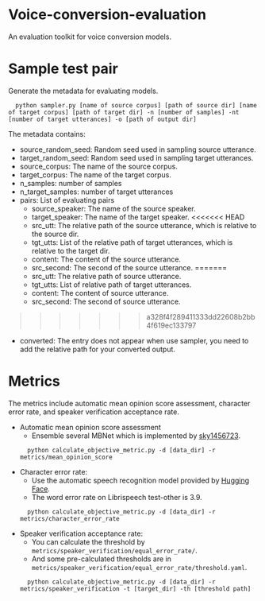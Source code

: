 # Voice-conversion-evaluation
An evaluation toolkit for voice conversion models.

# Sample test pair
Generate the metadata for evaluating models.
```
  python sampler.py [name of source corpus] [path of source dir] [name of target corpus] [path of target dir] -n [number of samples] -nt [number of target utterances] -o [path of output dir]
```
The metadata contains:
- source_random_seed: Random seed used in sampling source utterance.
- target_random_seed: Random seed used in sampling target utterances.
- source_corpus: The name of the source corpus.
- target_corpus: The name of the target corpus.
- n_samples: number of samples
- n_target_samples: number of target utterances
- pairs: List of evaluating pairs
  - source_speaker: The name of the source speaker.
  - target_speaker: The name of the target speaker.
<<<<<<< HEAD
  - src_utt: The relative path of the source utterance, which is relative to the source dir.
  - tgt_utts: List of the relative path of target utterances, which is relative to the target dir.
  - content: The content of the source utterance.
  - src_second: The second of the source utterance.
=======
  - src_utt: The relative path of source utterance.
  - tgt_utts: List of relative path of target utterances.
  - content: The content of source utterance.
  - src_second: The second of source utterance.
>>>>>>> a328f4f289411333dd22608b2bb4f619ec133797
  - converted: The entry does not appear when use sampler, you need to add the relative path for your converted output.

# Metrics
The metrics include automatic mean opinion score assessment, character error rate, and speaker verification acceptance rate.
- Automatic mean opinion score assessment
  - Ensemble several MBNet which is implemented by [sky1456723](https://github.com/sky1456723/Pytorch-MBNet).
  ```
    python calculate_objective_metric.py -d [data_dir] -r metrics/mean_opinion_score
  ```
- Character error rate:
  - Use the automatic speech recognition model provided by [Hugging Face](https://huggingface.co/facebook/wav2vec2-large-960h-lv60-self).
  - The word error rate on Librispeech test-other is 3.9.
  ```
    python calculate_objective_metric.py -d [data_dir] -r metrics/character_error_rate
  ```
- Speaker verification acceptance rate:
  - You can calculate the threshold by ```metrics/speaker_verification/equal_error_rate/```.
  - And some pre-calculated thresholds are in ``` metrics/speaker_verification/equal_error_rate/threshold.yaml```.
  ```
    python calculate_objective_metric.py -d [data_dir] -r metrics/speaker_verification -t [target_dir] -th [threshold path]
  ```
